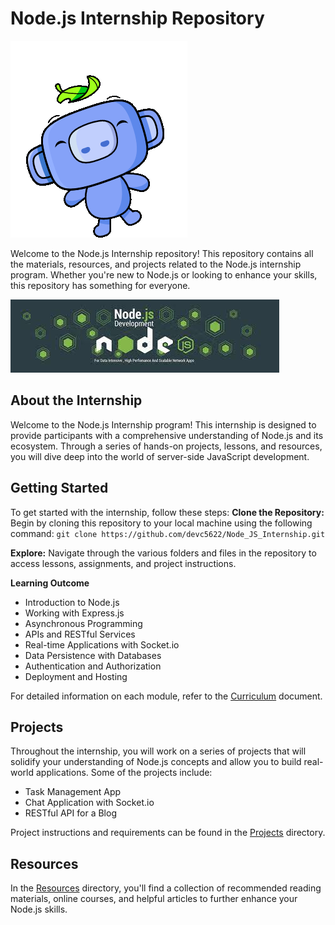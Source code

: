 # Node.js Internship Repository

![Hello](https://github.com/devc5622/Node_JS_Internship/blob/main/assets/wave.gif)

Welcome to the Node.js Internship repository! This repository contains all the materials, resources, and projects related to the Node.js internship program. Whether you're new to Node.js or looking to enhance your skills, this repository has something for everyone.

![Node.js Internship](https://github.com/devc5622/Node_JS_Internship/blob/main/assets/nodejs-internship-banner.jpg)

## About the Internship

Welcome to the Node.js Internship program! This internship is designed to provide participants with a comprehensive understanding of Node.js and its ecosystem. Through a series of hands-on projects, lessons, and resources, you will dive deep into the world of server-side JavaScript development.

## Getting Started

To get started with the internship, follow these steps:
**Clone the Repository:** Begin by cloning this repository to your local machine using the following command:
`git clone https://github.com/devc5622/Node_JS_Internship.git`

**Explore:** Navigate through the various folders and files in the repository to access lessons, assignments, and project instructions.

**Learning Outcome**

- Introduction to Node.js
- Working with Express.js
- Asynchronous Programming
- APIs and RESTful Services
- Real-time Applications with Socket.io
- Data Persistence with Databases
- Authentication and Authorization
- Deployment and Hosting

For detailed information on each module, refer to the [Curriculum](https://github.com/devc5622/Node_JS_Internship/blob/main/Curriculum.md) document.

## Projects

Throughout the internship, you will work on a series of projects that will solidify your understanding of Node.js concepts and allow you to build real-world applications. Some of the projects include:

- Task Management App
- Chat Application with Socket.io
- RESTful API for a Blog

Project instructions and requirements can be found in the [Projects](https://github.com/devc5622/Node_JS_Internship/tree/main/Projects) directory.

## Resources

In the [Resources](https://github.com/devc5622/Node_JS_Internship/tree/main/Resources) directory, you'll find a collection of recommended reading materials, online courses, and helpful articles to further enhance your Node.js skills.
